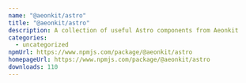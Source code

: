 ```yaml
---
name: "@aeonkit/astro"
title: "@aeonkit/astro"
description: A collection of useful Astro components from Aeonkit
categories:
  - uncategorized
npmUrl: https://www.npmjs.com/package/@aeonkit/astro
homepageUrl: https://www.npmjs.com/package/@aeonkit/astro
downloads: 110
---
```

